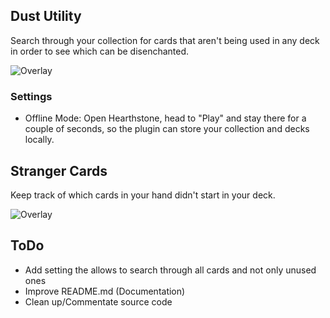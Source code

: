 ## Dust Utility
Search through your collection for cards that aren't being used in any deck in order to see which can be disenchanted.

![Overlay](https://i.imgur.com/X91JVMa.png)

### Settings
* Offline Mode: Open Hearthstone, head to "Play" and stay there for a couple of seconds, so the plugin can store your collection and decks locally.

## Stranger Cards
Keep track of which cards in your hand didn't start in your deck.

![Overlay](https://i.imgur.com/MXdwt24.png)

## ToDo
* Add setting the allows to search through all cards and not only unused ones
* Improve README.md (Documentation)
* Clean up/Commentate source code
